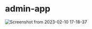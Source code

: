 # admin-app


![Screenshot from 2023-02-10 17-18-37](https://user-images.githubusercontent.com/78323809/218114328-58e4061f-7bc0-400b-bf18-ec75453899f7.png)
